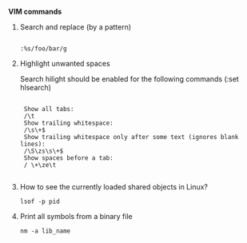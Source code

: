 **VIM commands**

1. Search and replace (by a pattern)
   
   <pre><code>
   :%s/foo/bar/g
   </code></pre>

2. Highlight unwanted spaces

    Search hilight should be enabled for the following commands (:set hlsearch)
    <pre><code>
    Show all tabs:
    /\t
    Show trailing whitespace:
    /\s\+$
    Show trailing whitespace only after some text (ignores blank lines):
    /\S\zs\s\+$
    Show spaces before a tab:
    / \+\ze\t
    </code></pre>

3. How to see the currently loaded shared objects in Linux?
   
   <pre><code>lsof -p pid</code></pre>

4. Print all symbols from a binary file
   
   <pre><code>nm -a lib_name</code></pre>
